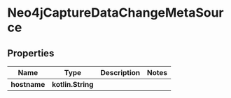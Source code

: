 
# Neo4jCaptureDataChangeMetaSource

## Properties
| Name | Type | Description | Notes |
| ------------ | ------------- | ------------- | ------------- |
| **hostname** | **kotlin.String** |  |  |



